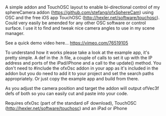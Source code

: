 A simple addon and TouchOSC layout to enable bi-directional control of my sphereCamera addon (https://github.com/stefang/ofxSphereCam) using OSC and the free iOS app TouchOSC (http://hexler.net/software/touchosc). Could very easily be amended for any other OSC software or control surface. I use it to find and tweak nice camera angles to use in my scene manager.

See a quick demo video here... https://vimeo.com/76519105

To understand how it works please take a look at the example app, it's pretty simple. A def in the .h file, a couple of calls to set it up with the IP address and ports of the iPad/iPhone and a call to the update() method. You don't need to #include the ofxOsc addon in your app as it's included in the addon but you do need to add it to your project and set the search paths appropriately. Or just copy the example app and build from there.

As you adjust the camera position and target the addon will output ofVec3f defs of both so you can easily cut and paste into your code.

Requires ofxOsc (part of the standard oF download), TouchOSC (http://hexler.net/software/touchosc) and an iPad or iPhone